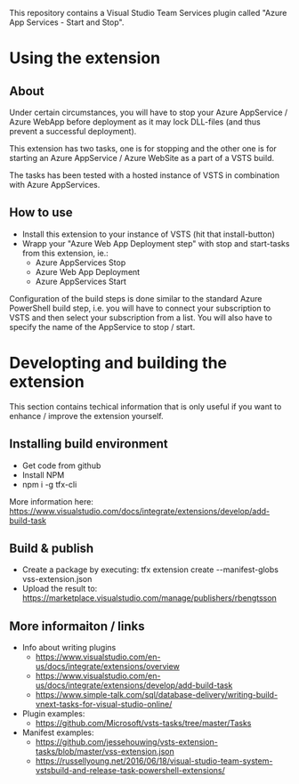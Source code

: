 
This repository contains a Visual Studio Team Services plugin called "Azure App Services - Start and Stop". 


# Using the extension


## About ##

Under certain circumstances, you will have to stop your Azure AppService / Azure WebApp before deployment as it may lock DLL-files (and thus prevent a successful deployment).

This extension has two tasks, one is for stopping and the other one is for starting an Azure AppService / Azure WebSite as a part of a VSTS build.

The tasks has been tested with a hosted instance of VSTS in combination with Azure AppServices.


## How to use ##

 * Install this extension to your instance of VSTS (hit that install-button)
 * Wrapp your "Azure Web App Deployment step" with stop and start-tasks from this extension, ie.:
   * Azure AppServices Stop
   * Azure Web App Deployment
   * Azure AppServices Start

Configuration of the build steps is done similar to the standard Azure PowerShell build step, i.e. you will have to connect your subscription to VSTS and then select your subscription from a list. You will also have to specify the name of the AppService to stop / start.



# Developting and building the extension

This section contains techical information that is only useful if you want to enhance / improve the extension yourself.


## Installing build environment

 * Get code from github
 * Install NPM
 * npm i -g tfx-cli

More information here: https://www.visualstudio.com/docs/integrate/extensions/develop/add-build-task


## Build & publish

* Create a package by executing: tfx extension create --manifest-globs vss-extension.json
* Upload the result to: https://marketplace.visualstudio.com/manage/publishers/rbengtsson


## More informaiton / links

* Info about writing plugins
  * https://www.visualstudio.com/en-us/docs/integrate/extensions/overview
  * https://www.visualstudio.com/en-us/docs/integrate/extensions/develop/add-build-task  
  * https://www.simple-talk.com/sql/database-delivery/writing-build-vnext-tasks-for-visual-studio-online/
* Plugin examples:
  * https://github.com/Microsoft/vsts-tasks/tree/master/Tasks
* Manifest examples:
  * https://github.com/jessehouwing/vsts-extension-tasks/blob/master/vss-extension.json
  * https://russellyoung.net/2016/06/18/visual-studio-team-system-vstsbuild-and-release-task-powershell-extensions/
